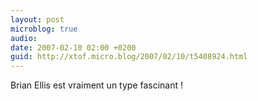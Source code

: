```yaml
---
layout: post
microblog: true
audio: 
date: 2007-02-10 02:00 +0200
guid: http://xtof.micro.blog/2007/02/10/t5408924.html
---
```

Brian Ellis est vraiment un type fascinant !
